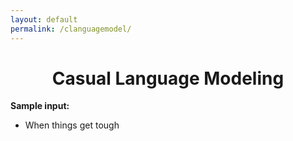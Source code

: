 ```yaml
---
layout: default
permalink: /clanguagemodel/
---
```



# <center> Casual Language Modeling </center>



<script
	type="module"
	src="https://gradio.s3-us-west-2.amazonaws.com/3.44.3/gradio.js"
></script>

<gradio-app src="https://nikhilwani-nikhilwani-casual-llm-updated.hf.space"></gradio-app>



**Sample input:** 
- When things get tough

